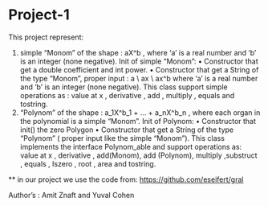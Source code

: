 # Project-1

This project represent:
1. simple “Monom” of the shape : aX^b , where ‘a’ is a real number and ‘b’ is an
integer (none negative). Init of simple “Monom”:
• Constructor that get a double coefficient and int power.
• Constructor that get a String of the type “Monom”, proper input : a \ ax \ ax^b
where ‘a’ is a real number and ‘b’ is an integer (none negative).
This class support simple operations as : value at x , derivative , add , multiply , equals and tostring.
2. “Polynom” of the shape : a_1X^b_1 + ... + a_nX^b_n , where each organ in the polynomial is a simple “Monom”.
Init of Polynom:
• Constructor that init() the zero Polygon
• Constructor that get a String of the type “Polynom” ( proper input like the simple “Monom”).
This class implements the interface Polynom_able and support operations as: value at x , derivative , add(Monom), add (Polynom), multiply ,substruct , equals , Iszero , root , area and tostring.

** in our project we use the code from: https://github.com/eseifert/gral

Author’s : Amit Znaft and Yuval Cohen
